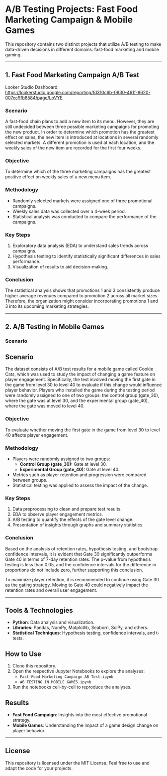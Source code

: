 # A/B Testing Projects: Fast Food Marketing Campaign & Mobile Games

This repository contains two distinct projects that utilize A/B testing to make data-driven decisions in different domains: fast-food marketing and mobile gaming.

---

## 1. Fast Food Marketing Campaign A/B Test

Looker Studio Dashboard: https://lookerstudio.google.com/reporting/fd310c6b-0830-461f-8620-007cc9fb8584/page/LoVYE

### Scenario

A fast-food chain plans to add a new item to its menu. However, they are still undecided between three possible marketing campaigns for promoting the new product. In order to determine which promotion has the greatest effect on sales, the new item is introduced at locations in several randomly selected markets. A different promotion is used at each location, and the weekly sales of the new item are recorded for the first four weeks.

### Objective
To determine which of the three marketing campaigns has the greatest positive effect on weekly sales of a new menu item.

### Methodology
- Randomly selected markets were assigned one of three promotional campaigns.
- Weekly sales data was collected over a 4-week period.
- Statistical analysis was conducted to compare the performance of the campaigns.

### Key Steps
1. Exploratory data analysis (EDA) to understand sales trends across campaigns.
2. Hypothesis testing to identify statistically significant differences in sales performance.
3. Visualization of results to aid decision-making.

### Conclusion
The statistical analysis shows that promotions 1 and 3 consistently produce higher average revenues compared to promotion 2 across all market sizes. Therefore, the organization might consider incorporating promotions 1 and 3 into its upcoming marketing strategies.

---

## 2. A/B Testing in Mobile Games

### Scenario
## Scenario

The dataset consists of A/B test results for a mobile game called Cookie Cats, which was used to study the impact of changing a game feature on player engagement. Specifically, the test involved moving the first gate in the game from level 30 to level 40 to evaluate if this change would influence player behavior. Players who installed the game during the testing period were randomly assigned to one of two groups: the control group (gate_30), where the gate was at level 30, and the experimental group (gate_40), where the gate was moved to level 40.

### Objective
To evaluate whether moving the first gate in the game from level 30 to level 40 affects player engagement.

### Methodology
- Players were randomly assigned to two groups: 
  - **Control Group (gate_30):** Gate at level 30.
  - **Experimental Group (gate_40):** Gate at level 40.
- Metrics such as player retention and progression were compared between groups.
- Statistical testing was applied to assess the impact of the change.

### Key Steps
1. Data preprocessing to clean and prepare test results.
2. EDA to observe player engagement metrics.
3. A/B testing to quantify the effects of the gate level change.
4. Presentation of insights through graphs and summary statistics.

### Conclusion
Based on the analysis of retention rates, hypothesis testing, and bootstrap confidence intervals, it is evident that Gate 30 significantly outperforms Gate 40 in terms of 7-day retention rates. The p-value from hypothesis testing is less than 0.05, and the confidence intervals for the difference in proportions do not include zero, further supporting this conclusion.

To maximize player retention, it is recommended to continue using Gate 30 as the gating strategy. Moving to Gate 40 could negatively impact the retention rates and overall user engagement.

---

## Tools & Technologies
- **Python**: Data analysis and visualization.
- **Libraries**: Pandas, NumPy, Matplotlib, Seaborn, SciPy, and others.
- **Statistical Techniques**: Hypothesis testing, confidence intervals, and t-tests.

## How to Use
1. Clone this repository.
2. Open the respective Jupyter Notebooks to explore the analyses:
   - `Fast Food Marketing Campaign AB Test.ipynb`
   - `AB TESTING IN MOBILE GAMES.ipynb`
3. Run the notebooks cell-by-cell to reproduce the analyses.

## Results
- **Fast Food Campaign**: Insights into the most effective promotional strategy.
- **Mobile Games**: Understanding the impact of a game design change on player behavior.

---

## License
This repository is licensed under the MIT License. Feel free to use and adapt the code for your projects.
